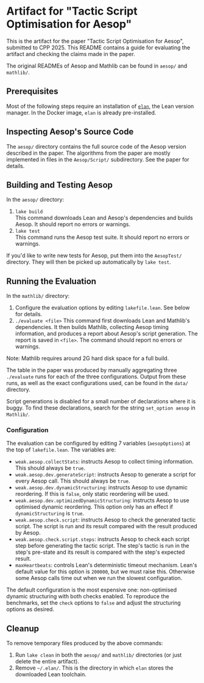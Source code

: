 # Artifact for "Tactic Script Optimisation for Aesop"

This is the artifact for the paper "Tactic Script Optimisation for Aesop", submitted to CPP 2025.
This README contains a guide for evaluating the artifact and checking the claims made in the paper.

The original READMEs of Aesop and Mathlib can be found in `aesop/` and `mathlib/`.

## Prerequisites

Most of the following steps require an installation of [`elan`](https://github.com/leanprover/elan), the Lean version manager.
In the Docker image, `elan` is already pre-installed.

## Inspecting Aesop's Source Code

The `aesop/` directory contains the full source code of the Aesop version described in the paper.
The algorithms from the paper are mostly implemented in files in the `Aesop/Script/` subdirectory.
See the paper for details.

## Building and Testing Aesop

In the `aesop/` directory:

1. `lake build`  
   This command downloads Lean and Aesop's dependencies and builds Aesop.
   It should report no errors or warnings.
2. `lake test`  
   This command runs the Aesop test suite.
   It should report no errors or warnings.

If you'd like to write new tests for Aesop, put them into the `AesopTest/` directory.
They will then be picked up automatically by `lake test`.

## Running the Evaluation

In the `mathlib/` directory:

1. Configure the evaluation options by editing `lakefile.lean`.
   See below for details.
2. `./evaluate <file>`
   This command first downloads Lean and Mathlib's dependencies.
   It then builds Mathlib, collecting Aesop timing information, and produces a report about Aesop's script generation.
   The report is saved in `<file>`.
   The command should report no errors or warnings.

Note: Mathlib requires around 2G hard disk space for a full build.

The table in the paper was produced by manually aggregating three `./evaluate` runs for each of the three configurations.
Output from these runs, as well as the exact configurations used, can be found in the `data/` directory.

Script generations is disabled for a small number of declarations where it is buggy.
To find these declarations, search for the string `set_option aesop` in `Mathlib/`.

### Configuration

The evaluation can be configured by editing 7 variables (`aesopOptions`) at the top of `lakefile.lean`.
The variables are:

- `weak.aesop.collectStats`: instructs Aesop to collect timing information.
  This should always be `true`.
- `weak.aesop.dev.generateScript`: instructs Aesop to generate a script for every Aesop call.
  This should always be `true`.
- `weak.aesop.dev.dynamicStructuring`: instructs Aesop to use dynamic reordering.
  If this is `false`, only static reordering will be used.
- `weak.aesop.dev.optimizedDynamicStructuring`: instructs Aesop to use optimised dynamic reordering.
  This option only has an effect if `dynamicStructuring` is `true`.
- `weak.aesop.check.script`: instructs Aesop to check the generated tactic script.
  The script is run and its result compared with the result produced by Aesop.
- `weak.aesop.check.script.steps`: instructs Aesop to check each script step before generating the tactic script.
  The step's tactic is run in the step's pre-state and its result is compared with the step's expected result.
- `maxHeartbeats`: controls Lean's deterministic timeout mechanism.
  Lean's default value for this option is `200000`, but we must raise this.
  Otherwise some Aesop calls time out when we run the slowest configuration.

The default configuration is the most expensive one: non-optimised dynamic structuring with both checks enabled.
To reproduce the benchmarks, set the `check` options to `false` and adjust the structuring options as desired.

## Cleanup

To remove temporary files produced by the above commands:

1. Run `lake clean` in both the `aesop/` and `mathlib/` directories (or just delete the entire artifact).
2. Remove `~/.elan/`.
   This is the directory in which `elan` stores the downloaded Lean toolchain.
